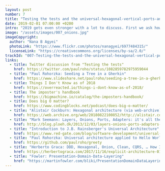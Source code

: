 ```yaml
---
layout: post
number: 7
title: "Testing the tests and the universal-hexagonal-vertical-ports-and-adapters-layered architecture"
date: 2019-02-01 07:00:00 +0200
intro: "2019 gets even stronger with a lot to discuss. First we ask how much testing do our tests need. Is it a smell if we feel we should test our tests? Then we do a run-down on common architectures. What are the benefits and drawbacks? How do they relate to each other? And can someone survive never having experienced any of them in their true form."
image: "/assets/images/007_onions.jpg"
imageCopyright:
  author: "Nana B Agyei"
  photoLink: "https://www.flickr.com/photos/nanagyei/6977484315/"
  licenseLink: "https://creativecommons.org/licenses/by-sa/2.0/"
trackId: "007-Testing-the-tests-and-the-universal-hexagonal-vertical-ports-and-adapters-layered-architecture-e36loi/a-aad8br"
links:
  - title: Twitter discussion from "Testing the tests"
    href: https://twitter.com/paulroho/status/1082859782975959044
  - title: "Paul Rohorzka: Seeding a Tree in a Gherkin"
    href: https://www.slideshare.net/paulroho/seeding-a-tree-in-a-gherkin
  - title: Things I Don't Know as of 2018
    href: https://overreacted.io/things-i-dont-know-as-of-2018/
  - title: The imposter's handbook
    href: https://bigmachine.io/catalog/the-imposters-handbook/
  - title: Does big O matter?
    href: https://www.codingblocks.net/podcast/does-big-o-matter/
  - title: "Alistair Cockburn: Hexagonal architecture (via web-archive)"
    href: https://web.archive.org/web/20180822100852/http://alistair.cockburn.us/Hexagonal+architecture
  - title: "Mark Seemann: Layers, Onions, Ports, Adapters: it's all the same"
    href: http://blog.ploeh.dk/2013/12/03/layers-onions-ports-adapters-its-all-the-same/
  - title: "Introduction to J.B. Rainsberger's Universal Architecture"
    href: https://www.red-gate.com/blog/software-development/universal-architecture
  - title: "Paul Rohorzka: Universal architecture applied to Hello World in .NET"
    href: https://github.com/paulroho/greety
  - title: "Herberto Graca: DDD, Hexagonal, Onion, Clean, CQRS, … How I put it all together"
    href: https://herbertograca.com/2017/11/16/explicit-architecture-01-ddd-hexagonal-onion-clean-cqrs-how-i-put-it-all-together/
  - title: "Fowler: Presentation-Domain-Data-Layering"
    href: "https://martinfowler.com/bliki/PresentationDomainDataLayering.html"
---
```

